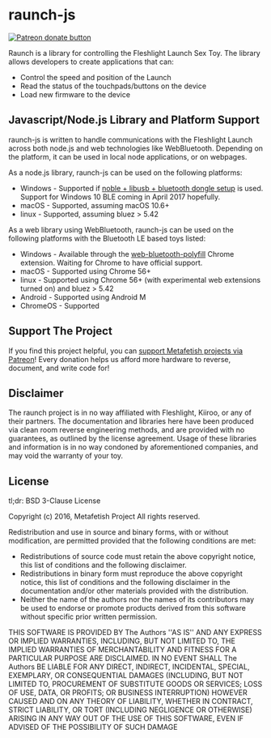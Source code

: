 # raunch-js

[![Patreon donate button](https://img.shields.io/badge/patreon-donate-yellow.svg)](https://www.patreon.com/qdot)

Raunch is a library for controlling the Fleshlight Launch Sex Toy. The
library allows developers to create applications that can:

- Control the speed and position of the Launch
- Read the status of the touchpads/buttons on the device
- Load new firmware to the device

## Javascript/Node.js Library and Platform Support

raunch-js is written to handle communications with the Fleshlight Launch
across both node.js and web technologies like WebBluetooth. Depending
on the platform, it can be used in local node applications, or on
webpages.

As a node.js library, raunch-js can be used on the following
platforms:

- Windows - Supported
  if
  [noble + libusb + bluetooth dongle setup](https://github.com/sandeepmistry/node-bluetooth-hci-socket#windows) is
  used. Support for Windows 10 BLE coming in April 2017 hopefully.
- macOS - Supported, assuming macOS 10.6+
- linux - Supported, assuming bluez > 5.42

As a web library using WebBluetooth, raunch-js can be used on the
following platforms with the Bluetooth LE based toys listed:

- Windows - Available through the [web-bluetooth-polyfill](https://github.com/urish/web-bluetooth-polyfill) Chrome extension. Waiting for Chrome to have official support.
- macOS - Supported using Chrome 56+
- linux - Supported using Chrome 56+ (with experimental web extensions
  turned on) and bluez > 5.42
- Android - Supported using Android M
- ChromeOS - Supported

## Support The Project

If you find this project helpful, you
can
[support Metafetish projects via Patreon](http://patreon.com/qdot)!
Every donation helps us afford more hardware to reverse, document, and
write code for!

## Disclaimer

The raunch project is in no way affiliated with Fleshlight, Kiiroo, or
any of their partners. The documentation and libraries here have been
produced via clean room reverse engineering methods, and are provided
with no guarantees, as outlined by the license agreement. Usage of
these libraries and information is in no way condoned by
aforementioned companies, and may void the warranty of your toy.

## License

tl;dr: BSD 3-Clause License

Copyright (c) 2016, Metafetish Project
All rights reserved.

Redistribution and use in source and binary forms, with or without
modification, are permitted provided that the following conditions are met:
* Redistributions of source code must retain the above copyright
  notice, this list of conditions and the following disclaimer.
* Redistributions in binary form must reproduce the above copyright
  notice, this list of conditions and the following disclaimer in the
  documentation and/or other materials provided with the distribution.
* Neither the name of the authors nor the names of its contributors
  may be used to endorse or promote products derived from this
  software without specific prior written permission.

THIS SOFTWARE IS PROVIDED BY The Authors ''AS IS'' AND ANY EXPRESS
OR IMPLIED WARRANTIES, INCLUDING, BUT NOT LIMITED TO, THE IMPLIED
WARRANTIES OF MERCHANTABILITY AND FITNESS FOR A PARTICULAR PURPOSE ARE
DISCLAIMED. IN NO EVENT SHALL The Authors BE LIABLE FOR ANY DIRECT,
INDIRECT, INCIDENTAL, SPECIAL, EXEMPLARY, OR CONSEQUENTIAL DAMAGES
(INCLUDING, BUT NOT LIMITED TO, PROCUREMENT OF SUBSTITUTE GOODS OR
SERVICES; LOSS OF USE, DATA, OR PROFITS; OR BUSINESS INTERRUPTION)
HOWEVER CAUSED AND ON ANY THEORY OF LIABILITY, WHETHER IN CONTRACT,
STRICT LIABILITY, OR TORT (INCLUDING NEGLIGENCE OR OTHERWISE) ARISING
IN ANY WAY OUT OF THE USE OF THIS SOFTWARE, EVEN IF ADVISED OF THE
POSSIBILITY OF SUCH DAMAGE


